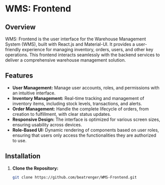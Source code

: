 # WMS: Frontend

## Overview

WMS: Frontend is the user interface for the Warehouse Management System (WMS), built with React.js and Material-UI. It provides a user-friendly experience for managing inventory, orders, users, and other key operations. This frontend interacts seamlessly with the backend services to deliver a comprehensive warehouse management solution.

## Features

- **User Management:** Manage user accounts, roles, and permissions with an intuitive interface.
- **Inventory Management:** Real-time tracking and management of inventory items, including stock levels, transactions, and alerts.
- **Order Management:** Handle the complete lifecycle of orders, from creation to fulfillment, with clear status updates.
- **Responsive Design:** The interface is optimized for various screen sizes, ensuring usability across devices.
- **Role-Based UI:** Dynamic rendering of components based on user roles, ensuring that users only access the functionalities they are authorized to use.

## Installation

1. **Clone the Repository:**
   ```bash
   git clone https://github.com/beatrenger/WMS-Frontend.git

